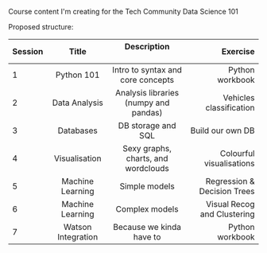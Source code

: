 Course content I'm creating for the Tech Community Data Science 101

Proposed structure:

| Session |       Title        |      Description                      |                    Exercise |
| :------ | :----------------: | :-----------------------------------: | --------------------------: |
| 1       |     Python 101     |   Intro to syntax and core concepts   |             Python workbook |
| 2       |   Data Analysis    | Analysis libraries (numpy and pandas) |     Vehicles classification |
| 3       |     Databases      |          DB storage and SQL           |            Build our own DB |
| 4       |   Visualisation    |  Sexy graphs, charts, and wordclouds  |    Colourful visualisations |
| 5       |  Machine Learning  |             Simple models             | Regression & Decision Trees |
| 6       |  Machine Learning  |            Complex models             | Visual Recog and Clustering |
| 7       | Watson Integration |       Because we kinda have to        |             Python workbook |
